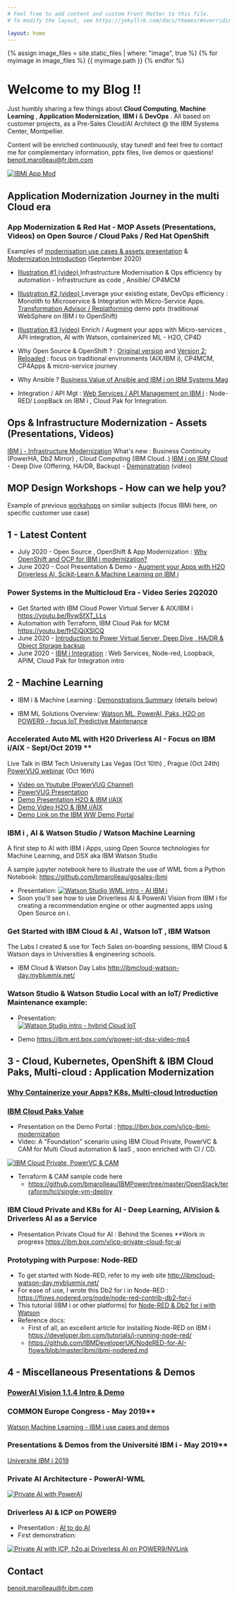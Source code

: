 ```yaml
---
# Feel free to add content and custom Front Matter to this file.
# To modify the layout, see https://jekyllrb.com/docs/themes/#overriding-theme-defaults

layout: home
---
```

{% assign image_files = site.static_files | where: "image", true %}
{% for myimage in image_files %}
  {{ myimage.path }}
{% endfor %}

# Welcome to my Blog !! 

Just humbly sharing a few things about **Cloud Computing**, **Machine Learning** , **Application Modernization**, **IBM i** & **DevOps** .  All based on customer projects, as a Pre-Sales Cloud/AI Architect @ the IBM Systems Center, Montpellier.

Content will be enriched continuously, stay tuned!  and feel free to contact me for complementary information, pptx files, live demos or questions! benoit.marolleau@fr.ibm.com

[![IBMi App Mod ](/assets/M3.png)](https://ibm.ent.box.com/v/appmod-ocp-power-demo1 "Modernization with OpenShift : replatforming ")

## Application Modernization Journey in the multi Cloud era

### App Modernization & Red Hat - MOP Assets (Presentations, Videos) on Open Source / Cloud Paks / Red Hat OpenShift 
Examples of [modernisation use cases & assets presentation](https://ibm.box.com/v/ibmi-modernization-assets2020)  & [Modernization Introduction](https://ibm.box.com/v/ibmi-modernization-intro) (September 2020) 
- [Illustration #1 (video) ](https://youtu.be/fHZjQiXSICQ)  Infrastructure Modernisation & Ops efficiency by automation - Infrastructure as code , Ansible/ CP4MCM  
- [Illustration #2 (video) ](https://www.youtube.com/watch?v=tdStP9Ck4dU) Leverage your existing estate,  DevOps efficiency : Monolith to Microservice & Integration with Micro-Service Apps. 
[Transformation Advisor / Replatforming](https://ibm.ent.box.com/v/appmod-ocp-power-demo1) demo pptx (traditional WebSphere on IBM i to OpenShift)
- [Illustration #3 (video)](https://www.youtube.com/watch?v=QemqAzpyJPc) Enrich / Augment your apps with Micro-services , API integration, AI with Watson, containerized ML - H2O, CP4D  

- Why Open Source & OpenShift ? : [Original version](https://ibm.box.com/v/ocp-opensource-ibmi)  and [Version 2: Reloaded](https://ibm.box.com/v/why-ocp-ibmi-reloaded) : focus on traditional environments (AIX/IBM i), CP4MCM, CP4Apps & micro-service journey

- Why Ansible ? [Business Value of Ansible and IBM i on IBM Systems Mag](https://ibmsystemsmag.com/Power-Systems/10/2020/automation-ansible-ibm-i)
- Integration / API Mgt :  [Web Services / API Management on IBM i](https://ibm.box.com/s/1yh6odomylwxwurs7yycf1dw1r7vj1go) : Node-RED/ LoopBack on IBM i , Cloud Pak for Integration.   

## Ops & Infrastructure Modernization - Assets (Presentations, Videos)
[IBM i - Infrastructure Modernization](https://ibm.box.com/s/kwb33pjykxbjvui3f379if7eckiizvqz)  What's new : Business Continuity (PowerHA, Db2 Mirror) ,  Cloud Computing (IBM Cloud..)
[IBM i on IBM Cloud](https://ibm.ent.box.com/v/psvs-focus-ibmi) - Deep Dive (Offering, HA/DR, Backup) -  [Demonstration](https://youtu.be/RywSfXT_LLs) (video)

## MOP Design Workshops - How can we help you? 

Example of previous [workshops](https://ibm.box.com/s/peor234x7hms4lfhiwy4ay9dd37pz05g) on similar subjects (focus IBMi here, on specific customer use case) 

 
## 1 - Latest Content
-  July 2020 - Open Source , OpenShift & App Modernization : [Why OpenShift and OCP for IBM i modernization?](https://ibm.box.com/v/ocp-opensource-ibmi) 
-  June 2020 - Cool Presentation & Demo - [Augment your Apps with H2O Driverless AI, Scikit-Learn & Machine Learning on IBM i](https://ibm.box.com/v/machinelearning-ibmi)
### Power Systems in the Multicloud Era - Video Series 2Q2020
-  Get Started with IBM Cloud Power Virtual Server & AIX/IBM i  https://youtu.be/RywSfXT_LLs
-  Automation with Terraform, IBM Cloud Pak for MCM   https://youtu.be/fHZjQiXSICQ
-  June 2020 - [Introduction to Power Virtual Server, Deep Dive , HA/DR & Object Storage backup](https://ibm.box.com/v/psvs-focus-ibmi)
-  June 2020 - [IBM i Integration](https://ibm.box.com/v/ibmi-api-integration) : Web Services, Node-red, Loopback, APIM, Cloud Pak for Integration intro

## 2 - Machine Learning

-  IBM i & Machine Learning : [Demonstrations Summary](https://ibm.box.com/s/kgi29tk40bzbq4ofsyu2drb55glcrqk8)  (details below)

-  IBM ML Solutions Overview: [Watson ML, PowerAI, Paks, H2O on POWER9 - focus IoT Predictive Maintenance](https://ibm.box.com/s/7paum9h4klekmadyldu9f3fo2v4j1hvp)

### Accelerated Auto ML with H20 Driverless AI - Focus on IBM i/AIX - Sept/Oct 2019 **
Live Talk in IBM Tech University Las Vegas (Oct 10th) , Prague (Oct 24th) [PowerVUG webinar](http://ibm.biz/PowerVUG) (Oct 16th)

- [Video on Youtube (PowerVUG Channel)](https://youtu.be/QemqAzpyJPc)
- [PowerVUG Presentation](http://public.dhe.ibm.com/systems/power/community/aix/PowerVM_webinars/89_Smarter_apps_with_ML_and_H2O.pdf)
- [Demo Presentation H2O & IBM i/AIX](https://ibm.box.com/v/ibmi-dai-demo-deck)
- [Demo Video H2O & IBM i/AIX](https://ibm.box.com/v/ibmi-dai-demo)
- [Demo Link on the IBM WW Demo Portal](https://www.ibm.com/systems/clientcenterdemonstrations/faces/dcDemoView.jsp?demoId=3282)

### IBM i , AI & Watson Studio / Watson Machine Learning
A first step to AI with IBM i Apps, using Open Source technologies for Machine Learning, and DSX aka IBM Watson Studio

A sample jupyter notebook here to illustrate the use of WML from a Python Notebook: https://github.com/bmarolleau/gosales-ibmi

- Presentation: 
[![Watson Studio WML intro - AI IBM i ](/assets/dsx-ibmi.jpg)](https://ibm.box.com/v/ibmi-opensource-watsonstudio "Watson Studio WML intro - AI IBM i")
- Soon you'll see how to use Driverless AI & PowerAI Vision from IBM i for creating a recommendation engine or other augmented apps using Open Source on i. 

### Get Started with IBM Cloud & AI , Watson IoT , IBM Watson
The Labs I created & use for Tech Sales on-boarding sessions,  IBM Cloud & Watson days in Universities & engineering schools. 
- IBM Cloud & Watson Day Labs  http://ibmcloud-watson-day.mybluemix.net/   

### **Watson Studio** & **Watson Studio Local**  with an IoT/ Predictive Maintenance example:   
  - Presentation:  
 [![Watson Studio intro - hybrid Cloud IoT ](/assets/dsx-iot-1.jpg)](https://ibm.box.com/v/iot-watsonstudio-maximo "Watson Studio intro - hybrid Cloud IoT")
 
  - Demo  https://ibm.ent.box.com/v/power-iot-dsx-video-mp4  

## 3 - Cloud, Kubernetes, OpenShift & IBM Cloud Paks, Multi-cloud : Application Modernization

### [Why Containerize your Apps? K8s, Multi-cloud Introduction](https://ibm.box.com/v/containers-modernization-K8s)

### [IBM Cloud Paks Value](https://ibm.box.com/s/5ifo3pvhn9tr249qwplccowwppm9wwvd)
- Presentation on the Demo Portal  :  https://ibm.box.com/v/icp-ibmi-modernization
- Video: A "Foundation" scenario using IBM Cloud Private, PowerVC & CAM for Multi Cloud automation & IaaS  , soon enriched with CI / CD.

[![IBM Cloud Private, PowerVC & CAM](/assets/videoCAM-ICP-IBMi.png)](https://ibm.box.com/v/ibmi-powervc-cam-icp-demo1 "IBM Cloud Private, PowerVC & CAM ")
 
  - Terraform & CAM sample code here 
	  -  https://github.com/bmarolleau/IBMPower/tree/master/OpenStack/terraform/hcl/single-vm-deploy


### IBM Cloud Private and K8s for AI - Deep Learning, AIVision & Driverless AI as a Service 
- Presentation Private Cloud for AI :  Behind the Scenes **Work in progress
https://ibm.box.com/v/icp-private-cloud-for-ai

### Prototyping with Purpose: Node-RED 

- To get started with Node-RED, refer to my web site http://ibmcloud-watson-day.mybluemix.net/     
- For ease of use, I wrote this Db2 for i in Node-RED :    https://flows.nodered.org/node/node-red-contrib-db2-for-i
- This tutorial (IBM i or other platforms) for  [Node-RED & Db2 for i with Watson](https://ibmcloud-watson-day.mybluemix.net/files/Lab.Node-RED-SocialDashboard.pdf)
- Reference docs: 
  - First of all, an excellent article for installing Node-RED on IBM i  https://developer.ibm.com/tutorials/i-running-node-red/
  - https://github.com/IBMDeveloperUK/NodeRED-for-AI-flows/blob/master/ibmi/ibmi-nodered.md


## 4 - Miscellaneous Presentations & Demos

### [PowerAI Vision 1.1.4 Intro & Demo](https://ibm.box.com/shared/static/jttt4e31boksoaph1b8hlh1vgk6nmb33.pdf)

###  COMMON Europe Congress - May 2019**  
[Watson Machine Learning - IBM i use cases and demos](https://ibm.box.com/shared/static/6s3d03gpp1on6rc2e18nk7s2n15kvtuy.pdf)

### Presentations & Demos from the Université IBM i - May 2019**  
[Université IBM i 2019](./UII2019.md)

### Private AI Architecture  -  PowerAI-WML
[![Private AI with PowerAI ](/assets/POWERAI-WML-Private-AI-Architecture.jpg)](https://ibm.box.com/s/gpa8bgzjokmtc84ierigfc0jpg85tlnh "PowerAI WML directions ")

### **Driverless AI & ICP on POWER9** 
  - Presentation :  [AI to do AI](./public/presentations/H2O_Driverless_AI_on_Power-_AI_to_do_AI_AA.pdf)
  - First demonstration:

[![Private AI with ICP, h2o.ai Driverless AI on POWER9/NVLink ](/assets/h2odai-video.jpg)](https://ibm.box.com/v/h2odai-power-demo1 "h2o.ai Driverless AI on POWER9 video 1 ")


## Contact 
benoit.marolleau@fr.ibm.com   